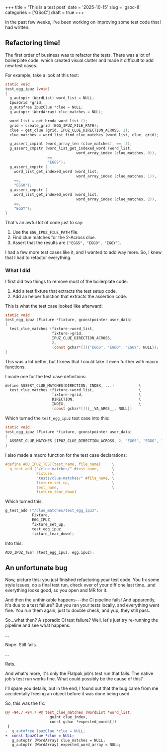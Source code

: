 +++
title      = 'This is a test post'
date       = '2025-10-15'
slug       = 'gsoc-8'
categories = ['GSoC']
draft      = true
+++

In the past few weeks, I've been working on improving some test code that I had written.

## Refactoring time!

The first order of business was to refactor the tests. There was a lot of boilerplate code, which created visual clutter and made it difficult to add new test cases.

For example, take a look at this test:
```c
static void
test_egg_ipuz (void)
{
  g_autoptr (WordList) word_list = NULL;
  IpuzGrid *grid;
  g_autofree IpuzClue *clue = NULL;
  g_autoptr (WordArray) clue_matches = NULL;

  word_list = get_broda_word_list ();
  grid = create_grid (EGG_IPUZ_FILE_PATH);
  clue = get_clue (grid, IPUZ_CLUE_DIRECTION_ACROSS, 2);
  clue_matches = word_list_find_clue_matches (word_list, clue, grid);

  g_assert_cmpint (word_array_len (clue_matches), ==, 3);
  g_assert_cmpstr (word_list_get_indexed_word (word_list,
                                word_array_index (clue_matches, 0)),
                   ==,
                   "EGGS");
  g_assert_cmpstr (
    word_list_get_indexed_word (word_list,
                                word_array_index (clue_matches, 1)),
    ==,
    "EGGO");
  g_assert_cmpstr (
    word_list_get_indexed_word (word_list,
                                word_array_index (clue_matches, 2)),
    ==,
    "EGGY");
}
```
That's an awful lot of code just to say:
1. Use the `EGG_IPUZ_FILE_PATH` file.
1. Find clue matches for the 2-Across clue.
1. Assert that the results are `["EGGS", "EGGO", "EGGY"]`.

I had a few more test cases like it, and I wanted to add way more. So, I knew that I had to refactor everything.

### What I did

I first did two things to remove most of the boilerplate code:
1. Add a test fixture that extracts the test setup code.
1. Add an helper function that extracts the assertion code.

This is what the test case looked like afterward:
```c
static void
test_egg_ipuz (Fixture *fixture, gconstpointer user_data)
{
  test_clue_matches (fixture->word_list,
                     fixture->grid,
                     IPUZ_CLUE_DIRECTION_ACROSS,
                     2,
                     (const gchar*[]){"EGGS", "EGGO", "EGGY", NULL});
}
```

This was a lot better, but I knew that I could take it even further with macro functions.

I made one for the test case definitions:
```c
define ASSERT_CLUE_MATCHES(DIRECTION, INDEX, ...)           \
  test_clue_matches (fixture->word_list,                    \
                     fixture->grid,                         \
                     DIRECTION,                             \
                     INDEX,                                 \
                     (const gchar*[]){__VA_ARGS__, NULL})
```

Which turned the `test_egg_ipuz` test case into this:
```c
static void
test_egg_ipuz (Fixture *fixture, gconstpointer user_data)
{
  ASSERT_CLUE_MATCHES (IPUZ_CLUE_DIRECTION_ACROSS, 2, "EGGS", "EGGO", "EGGY");
}
```

I also made a macro function for the test case declarations:
```c
#define ADD_IPUZ_TEST(test_name, file_name)     \
  g_test_add ("/clue_matches/" #test_name,      \
              Fixture,                          \
              "tests/clue-matches/" #file_name, \
              fixture_set_up,                   \
              test_name,                        \
              fixture_tear_down)
```

Which turned this:
```c
g_test_add ("/clue_matches/test_egg_ipuz",
            Fixture,
            EGG_IPUZ,
            fixture_set_up,
            test_egg_ipuz,
            fixture_tear_down);
```

Into this:
```c
ADD_IPUZ_TEST (test_egg_ipuz, egg.ipuz);
```

## An unfortunate bug

Now, picture this: you just finished refactoring your test code. You fix some style issues, do a final test run, check over of your diff one last time...and everything looks good, so you open and MR for it.

And then the unthinkable happens---the CI pipeline fails! And apparently, it's due to a test failure? But you ran your tests locally, and everything went fine. You run them again, just to double check, and yup, they still pass.

So...what then? A sporadic CI test failure? Well, let's just try re-running the pipeline and see what happens.

...

Nope. Still fails.

...

Rats.

And what's more, it's only the Flatpak job's test run that fails. The native job's test run works fine. What could possibly be the cause of this?

I'll spare you details, but in the end, I found out that the bug came from me accidentally freeing an object before it was done being used.

So, this was the fix:
```diff
@@ -94,7 +94,7 @@ test_clue_matches (WordList *word_list,
                    guint clue_index,
                    const gchar *expected_words[])
 {
-  g_autofree IpuzClue *clue = NULL;
+  const IpuzClue *clue = NULL;
   g_autoptr (WordArray) clue_matches = NULL;
   g_autoptr (WordArray) expected_word_array = NULL;
```